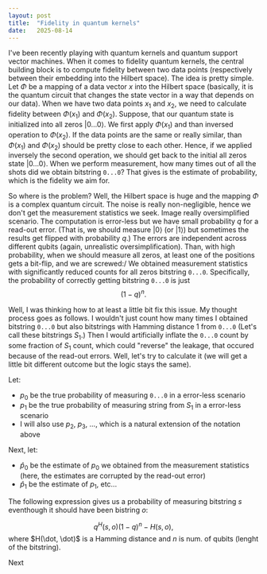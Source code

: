 ```yaml
---
layout: post
title:  "Fidelity in quantum kernels"
date:   2025-08-14
---
```


I've been recently playing with quantum kernels and quantum support vector machines. When it comes to fidelity quantum kernels, the central building block
is to compute fidelity between two data points (respectively between their embedding into the Hilbert space). The idea is pretty simple. Let $\Phi$ be a
mapping of a data vector $x$ into the Hilbert space (basically, it is the quantum circuit that changes the state vector in a way that depends on our data). 
When we have two data points $x_1$ and $x_2$, we need to calculate fidelity between $\Phi(x_1)$ and $\Phi(x_2)$. Suppose, that our quantum state is initialized
into all zeros $|0\dots 0\rangle$. We first apply $\Phi(x_1)$ and than inversed operation to $\Phi(x_2)$. If the data points are the same or really similar, than $\Phi(x_1)$ and $\Phi(x_2)$ should be pretty close to each other. Hence, if we applied inversely the second operation, we should get back to the initial all zeros state $|0\dots 0\rangle$. When we perform measurement, how many times out of all the shots did we obtain bitstring `0...0`? That gives is the estimate of probability, which is the fidelity we aim for.

So where is the problem? Well, the Hilbert space is huge and the mapping $\Phi$ is a complex quantum circuit. The noise is really non-negligible, hence we don't
get the measurement statistics we seek. Image really oversimplified scenario. The computation is error-less but we have small probability $q$ for a read-out 
 error. (That is, we should measure $|0\rangle$ (or $|1\rangle$) but sometimes the results get flipped with probability $q$.) The errors are independent
across different qubits (again, unrealistic oversimplification). Than, with high probability, when we should measure all zeros, at least one of the positions gets a bit-flip, and we are screwed:/ We obtained measurement statistics with significantly reduced counts for all zeros bitstring `0...0`.
Specifically, the probability of correctly getting bitstring `0...0` is just $$(1-q)^n.$$

Well, I was thinking how to at least a little bit fix this issue. My thought process goes as follows. I wouldn't just count how many times I obtained bitstring `0...0` but also bitstrings with Hamming distance $1$ from `0...0` (Let's call these bitstrings $S_1$.) Then I would artificially inflate the `0...0` count by
some fraction of $S_1$ count, which could "reverse" the leakage, that occured because of the read-out errors. Well, let's try to calculate it (we will get a
little bit different outcome but the logic stays the same).

Let:
* $p_0$ be the true probability of measuring `0...0` in a error-less scenario
* $p_1$ be the true probability of measuring string from $S_1$ in a error-less scenario
* I will also use $p_2$, $p_3$, $\dots$, which is a natural extension of the notation above

Next, let:
* $\hat{p}_0$ be the estimate of $p_0$ we obtained from the measurement statistics (here, the estimates are corrupted by the read-out error)
* $\hat{p}_1$ be the estimate of $p_1$, etc...

The following expression gives us a probability of measuring bitstring $s$ eventhough it should have been bistring $o$:

$$q^H(s, o)(1-q)^n-H(s, o),$$ where $H(\dot, \dot)$ is a Hamming distance and $n$ is num. of qubits (lenght of the bitstring).









Next


